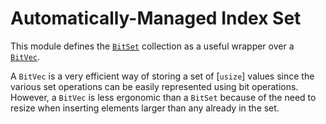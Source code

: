 # Automatically-Managed Index Set

This module defines the [`BitSet`] collection as a useful wrapper over a
[`BitVec`].

A `BitVec` is a very efficient way of storing a set of [`usize`] values since
the various set operations can be easily represented using bit operations.
However, a `BitVec` is less ergonomic than a `BitSet` because of the need to
resize when inserting elements larger than any already in the set.

[`BitSet`]: crate::set::BitSet
[`BitVec`]: crate::vec::BitVec
